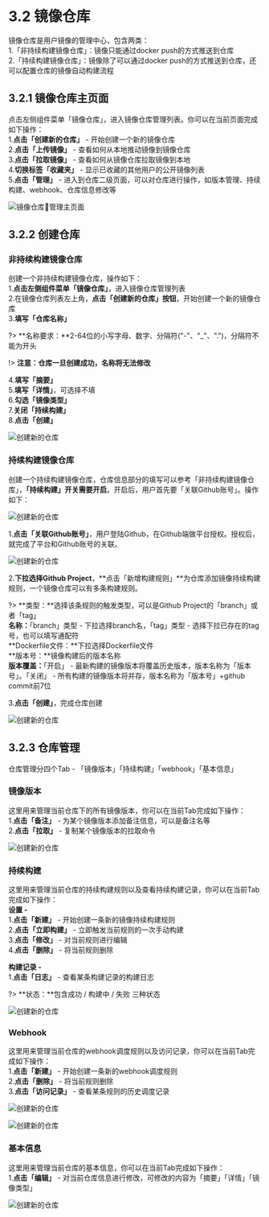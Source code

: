 # 3.2 镜像仓库
镜像仓库是用户镜像的管理中心，包含两类：    
1.「非持续构建镜像仓库」：镜像只能通过docker push的方式推送到仓库    
2.「持续构建镜像仓库」：镜像除了可以通过docker push的方式推送到仓库，还可以配置仓库的镜像自动构建流程

## 3.2.1 镜像仓库主页面
点击左侧组件菜单「镜像仓库」，进入镜像仓库管理列表。你可以在当前页面完成如下操作：    
1.**点击「创建新的仓库」** - 开始创建一个新的镜像仓库       
2.**点击「上传镜像」** - 查看如何从本地推动镜像到镜像仓库    
3.**点击「拉取镜像」** - 查看如何从镜像仓库拉取镜像到本地    
4.**切换标签「收藏夹」** - 显示已收藏的其他用户的公开镜像列表    
5.**点击「管理」** - 进入到仓库二级页面，可以对仓库进行操作，如版本管理、持续构建、webhook、仓库信息修改等    

![镜像仓库管理主页面](_figures/user-guide/user-repo-mgr.png)

## 3.2.2 创建仓库
### 非持续构建镜像仓库
创建一个非持续构建镜像仓库，操作如下：    
1.**点击左侧组件菜单「镜像仓库」**，进入镜像仓库管理列表   
2.在镜像仓库列表左上角，**点击「创建新的仓库」按钮**，开始创建一个新的镜像仓库    
3.**填写「仓库名称」**

?> **名称要求：**2-64位的小写字母、数字、分隔符("-"、"_"、".")，分隔符不能为开头  

!> **注意：仓库一旦创建成功，名称将无法修改**    

4.**填写「摘要」**    
5.**填写「详情」**，可选择不填    
6.**勾选「镜像类型」**    
7.**关闭「持续构建」**     
8.**点击「创建」**  

![创建新的仓库](_figures/user-guide/repo-create.png)

### 持续构建镜像仓库
创建一个持续构建镜像仓库，仓库信息部分的填写可以参考「非持续构建镜像仓库」，**「持续构建」开关需要开启**。开启后，用户首先要「关联Github账号」。操作如下：

![创建新的仓库](_figures/user-guide/repo-create-code.png)

1.**点击「关联Github账号」**，用户登陆Github，在Github端做平台授权。授权后，就完成了平台和Github账号的关联。

![创建新的仓库](_figures/user-guide/user-repo-auth.png)

2.**下拉选择Github Project**，**点击「新增构建规则」**为仓库添加镜像持续构建规则，一个镜像仓库可以有多条构建规则。

?> **类型：**选择该条规则的触发类型，可以是Github Project的「branch」或者「tag」   
   **名称：**「branch」类型 - 下拉选择branch名，「tag」类型 - 选择下拉已存在的tag号，也可以填写通配符    
   **Dockerfile文件：**下拉选择Dockerfile文件    
   **版本号：**镜像构建后的版本名称        
   **版本覆盖：**「开启」 - 最新构建的镜像版本将覆盖历史版本，版本名称为「版本号」。「关闭」 - 所有构建的镜像版本将并存，版本名称为「版本号」+github commit前7位
       
3.**点击「创建」**，完成仓库创建   

![创建新的仓库](_figures/user-guide/user-repo-github.png)

## 3.2.3 仓库管理
仓库管理分四个Tab - 「镜像版本」「持续构建」「webhook」「基本信息」

### 镜像版本
这里用来管理当前仓库下的所有镜像版本，你可以在当前Tab完成如下操作：    
1.**点击「备注」** - 为某个镜像版本添加备注信息，可以是备注名等    
2.**点击「拉取」** - 复制某个镜像版本的拉取命令

![创建新的仓库](_figures/user-guide/user-repo-tag.png)

### 持续构建
这里用来管理当前仓库的持续构建规则以及查看持续构建记录，你可以在当前Tab完成如下操作：    
**设置 -**        
1.**点击「新建」** - 开始创建一条新的镜像持续构建规则    
2.**点击「立即构建」** - 立即触发当前规则的一次手动构建   
3.**点击「修改」** - 对当前规则进行编辑    
4.**点击「删除」** - 将当前规则删除    

**构建记录 -**    
1.**点击「日志」** - 查看某条构建记录的构建日志

?> **状态：**包含成功 / 构建中 / 失败 三种状态    
            
![创建新的仓库](_figures/user-guide/user-repo-build.png)

### Webhook
这里用来管理当前仓库的webhook调度规则以及访问记录，你可以在当前Tab完成如下操作：    
1.**点击「新建」** - 开始创建一条新的webhook调度规则    
2.**点击「删除」** - 将当前规则删除    
3.**点击「访问记录」** - 查看某条规则的历史调度记录    

![创建新的仓库](_figures/user-guide/user-repo-webhook.png)

![创建新的仓库](_figures/user-guide/user-repo-webhook-test.png)

### 基本信息
这里用来管理当前仓库的基本信息，你可以在当前Tab完成如下操作：    
1.**点击「编辑」** - 对当前仓库信息进行修改，可修改的内容为「摘要」「详情」「镜像类型」    

![创建新的仓库](_figures/user-guide/user-repo-basic.png)